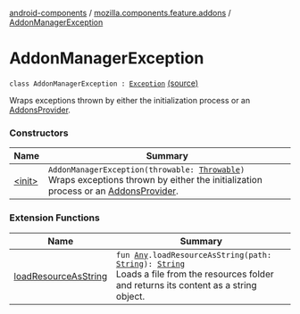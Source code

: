 [android-components](../../index.md) / [mozilla.components.feature.addons](../index.md) / [AddonManagerException](./index.md)

# AddonManagerException

`class AddonManagerException : `[`Exception`](https://kotlinlang.org/api/latest/jvm/stdlib/kotlin/-exception/index.html) [(source)](https://github.com/mozilla-mobile/android-components/blob/master/components/feature/addons/src/main/java/mozilla/components/feature/addons/AddonManager.kt#L198)

Wraps exceptions thrown by either the initialization process or an [AddonsProvider](../-addons-provider/index.md).

### Constructors

| Name | Summary |
|---|---|
| [&lt;init&gt;](-init-.md) | `AddonManagerException(throwable: `[`Throwable`](https://kotlinlang.org/api/latest/jvm/stdlib/kotlin/-throwable/index.html)`)`<br>Wraps exceptions thrown by either the initialization process or an [AddonsProvider](../-addons-provider/index.md). |

### Extension Functions

| Name | Summary |
|---|---|
| [loadResourceAsString](../../mozilla.components.support.test.file/kotlin.-any/load-resource-as-string.md) | `fun `[`Any`](https://kotlinlang.org/api/latest/jvm/stdlib/kotlin/-any/index.html)`.loadResourceAsString(path: `[`String`](https://kotlinlang.org/api/latest/jvm/stdlib/kotlin/-string/index.html)`): `[`String`](https://kotlinlang.org/api/latest/jvm/stdlib/kotlin/-string/index.html)<br>Loads a file from the resources folder and returns its content as a string object. |
